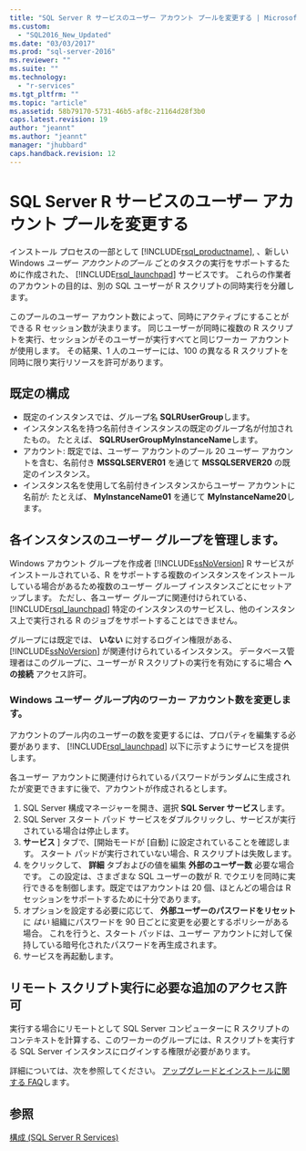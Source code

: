 ```yaml
---
title: "SQL Server R サービスのユーザー アカウント プールを変更する | Microsoft Docs"
ms.custom: 
  - "SQL2016_New_Updated"
ms.date: "03/03/2017"
ms.prod: "sql-server-2016"
ms.reviewer: ""
ms.suite: ""
ms.technology: 
  - "r-services"
ms.tgt_pltfrm: ""
ms.topic: "article"
ms.assetid: 58b79170-5731-46b5-af8c-21164d28f3b0
caps.latest.revision: 19
author: "jeannt"
ms.author: "jeannt"
manager: "jhubbard"
caps.handback.revision: 12
---
```

# SQL Server R サービスのユーザー アカウント プールを変更する
  インストール プロセスの一部として [!INCLUDE[rsql_productname](../../includes/rsql-productname-md.md)], 、新しい Windows *ユーザー アカウントのプール* ごとのタスクの実行をサポートするために作成された、 [!INCLUDE[rsql_launchpad](../../includes/rsql-launchpad-md.md)] サービスです。 これらの作業者のアカウントの目的は、別の SQL ユーザーが R スクリプトの同時実行を分離します。
  
  このプールのユーザー アカウント数によって、同時にアクティブにすることができる R セッション数が決まります。   同じユーザーが同時に複数の R スクリプトを実行、セッションがそのユーザーが実行すべてと同じワーカー アカウントが使用します。 その結果、1 人のユーザーには、100 の異なる R スクリプトを同時に限り実行リソースを許可があります。

## 既定の構成   
-   既定のインスタンスでは、グループ名 **SQLRUserGroup**します。 
-   インスタンス名を持つ名前付きインスタンスの既定のグループ名が付加されたもの。 たとえば、 **SQLRUserGroupMyInstanceName**します。 
-   アカウント: 既定では、ユーザー アカウントのプール 20 ユーザー アカウントを含む、名前付き **MSSQLSERVER01** を通じて **MSSQLSERVER20** の既定のインスタンス。  
-   インスタンス名を使用して名前付きインスタンスからユーザー アカウントに名前が: たとえば、 **MyInstanceName01** を通じて **MyInstanceName20**します。  


## 各インスタンスのユーザー グループを管理します。
Windows アカウント グループを作成者 [!INCLUDE[ssNoVersion](../../includes/ssnoversion-md.md)] R サービスがインストールされている、R をサポートする複数のインスタンスをインストールしている場合があるため複数のユーザー グループ インスタンスごとにセットアップします。
ただし、各ユーザー グループに関連付けられている、 [!INCLUDE[rsql_launchpad](../../includes/rsql-launchpad-md.md)] 特定のインスタンスのサービスし、他のインスタンス上で実行される R のジョブをサポートすることはできません。

グループには既定では、 **いない** に対するログイン権限がある、 [!INCLUDE[ssNoVersion](../../includes/ssnoversion-md.md)] が関連付けられているインスタンス。 データベース管理者はこのグループに、ユーザーが R スクリプトの実行を有効にするに場合 **への接続** アクセス許可。  

### Windows ユーザー グループ内のワーカー アカウント数を変更します。

アカウントのプール内のユーザーの数を変更するには、プロパティを編集する必要があります、 [!INCLUDE[rsql_launchpad](../../includes/rsql-launchpad-md.md)] 以下に示すようにサービスを提供します。  
  
各ユーザー アカウントに関連付けられているパスワードがランダムに生成されたが変更できますに後で、アカウントが作成されるとします。  
  
1. SQL Server 構成マネージャーを開き、選択 **SQL Server サービス**します。
2. SQL Server スタート パッド サービスをダブルクリックし、サービスが実行されている場合は停止します。 
3.   **サービス** ] タブで、[開始モードが [自動] に設定されていることを確認します。 スタート パッドが実行されていない場合、R スクリプトは失敗します。
4.  をクリックして、 **詳細** タブおよびの値を編集 **外部のユーザー数** 必要な場合です。 この設定は、さまざまな SQL ユーザーの数が R. でクエリを同時に実行できるを制御します。既定ではアカウントは 20 個、ほとんどの場合は R セッションをサポートするために十分であります。
5. オプションを設定する必要に応じて、 **外部ユーザーのパスワードをリセット** に _はい_ 組織にパスワードを 90 日ごとに変更を必要とするポリシーがある場合。 これを行うと、スタート パッドは、ユーザー アカウントに対して保持している暗号化されたパスワードを再生成されます。    
6.  サービスを再起動します。  

## リモート スクリプト実行に必要な追加のアクセス許可
実行する場合にリモートとして SQL Server コンピューターに R スクリプトのコンテキストを計算する、このワーカーのグループには、R スクリプトを実行する SQL Server インスタンスにログインする権限が必要があります。

詳細については、次を参照してください。 [アップグレードとインストールに関する FAQ](../../advanced-analytics/r-services/upgrade-and-installation-faq-sql-server-r-services.md)します。 

  
## 参照  
 [構成 (SQL Server R Services)](../../advanced-analytics/r-services/configuration-sql-server-r-services.md)
  